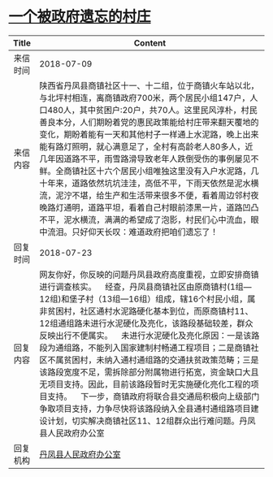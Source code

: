# <a href="http://www.shangluo.gov.cn/zmhd/ldxxxx.jsp?urltype=leadermail.LeaderMailContentUrl&wbtreeid=1112&leadermailid=4809">一个被政府遗忘的村庄</a>
|Title|Content|
|:---:|---|
|来信时间|2018-07-09|
|来信内容|陕西省丹凤县商镇社区十一、十二组，位于商镇火车站以北，与北坪村相连，离商镇政府700米，两个居民小组147户，人口480人，其中贫困户:20户，共70人。这里民风淳朴，村民善良本分，人们期盼着党的惠民政策能给村庄带来翻天覆地的变化，期盼着能有一天和其他村子一样通上水泥路，晚上出来能有路灯照明，就心满意足了，全村有高龄老人80多人，近几年因道路不平，雨雪路滑导致老年人跌倒受伤的事例屡见不鲜。全商镇社区十六个居民小组唯独这里没有入户水泥路，几十年来，道路依然坑坑洼洼，高低不平，下雨天依然是泥水横流，泥泞不堪，给生产和生活带来很多不便，看着周边邻村夜晚路灯通明，道路平坦，看着自己村眼前漆黑一片，道路凹凸不平，泥水横流，满满的希望成了泡影，村民们心中流血，眼中流泪。只好仰天长叹：难道政府把咱们遗忘了！|
|回复时间|2018-07-23|
|回复内容|网友你好，你反映的问题丹凤县政府高度重视，立即安排商镇进行调查核实。    经查，丹凤县商镇社区由原商镇村(1组—12组)和堡子村（13组—16组）组成，辖16个村民小组，属非贫困村，社区通村水泥路硬化基本到位，而原商镇村11、12组通组路未进行水泥硬化及亮化，该路段基础较差，群众反映出行不便属实。    未进行水泥硬化及亮化原因：一是该路段为通组路，不能列入国家建制村畅通工程项目；二是商镇社区不属贫困村，未纳入通村通组路的交通扶贫政策范畴；三是该路段宽度不足，需拆除部分附属物进行拓宽，资金缺口大且无项目支持。因此，目前该路段暂时无实施硬化亮化工程的项目支持。    下一步，商镇政府将联合县交通局积极向上级部门争取项目支持，力争尽快将该路段纳入全县通村通组路项目建设计划，切实解决商镇社区11、12组群众出行难问题。丹凤县人民政府办公室|
|回复机构|<a href="../../categories/agencies/丹凤县人民政府办公室.md">丹凤县人民政府办公室</a>|
